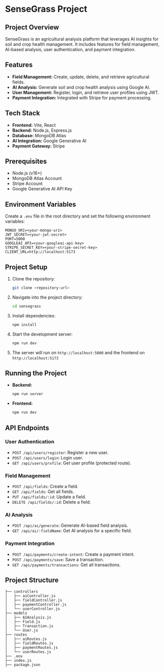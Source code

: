# SenseGrass Project

## Project Overview
SenseGrass is an agricultural analysis platform that leverages AI insights for soil and crop health management. It includes features for field management, AI-based analysis, user authentication, and payment integration.

## Features
- **Field Management:** Create, update, delete, and retrieve agricultural fields.
- **AI Analysis:** Generate soil and crop health analysis using Google AI.
- **User Management:** Register, login, and retrieve user profiles using JWT.
- **Payment Integration:** Integrated with Stripe for payment processing.

## Tech Stack
- **Frontend:** Vite, React
- **Backend:** Node.js, Express.js
- **Database:** MongoDB Atlas
- **AI Integration:** Google Generative AI
- **Payment Gateway:** Stripe

## Prerequisites
- Node.js (v16+)
- MongoDB Atlas Account
- Stripe Account
- Google Generative AI API Key

## Environment Variables
Create a `.env` file in the root directory and set the following environment variables:
```plaintext
MONGO_URI=<your-mongo-uri>
JWT_SECRET=<your-jwt-secret>
PORT=5000
GOOGLEAI_API=<your-googleai-api-key>
STRIPE_SECRET_KEY=<your-stripe-secret-key>
CLIENT_URL=http://localhost:5173
```

## Project Setup
1. Clone the repository:
   ```bash
   git clone <repository-url>
   ```
2. Navigate into the project directory:
   ```bash
   cd sensegrass
   ```
3. Install dependencies:
   ```bash
   npm install
   ```
4. Start the development server:
   ```bash
   npm run dev
   ```
5. The server will run on `http://localhost:5000` and the frontend on `http://localhost:5173`

## Running the Project
- **Backend:**
  ```bash
  npm run server
  ```
- **Frontend:**
  ```bash
  npm run dev
  ```

## API Endpoints
### User Authentication
- `POST /api/users/register`: Register a new user.
- `POST /api/users/login`: Login user.
- `GET /api/users/profile`: Get user profile (protected route).

### Field Management
- `POST /api/fields`: Create a field.
- `GET /api/fields`: Get all fields.
- `PUT /api/fields/:id`: Update a field.
- `DELETE /api/fields/:id`: Delete a field.

### AI Analysis
- `POST /api/ai/generate`: Generate AI-based field analysis.
- `GET /api/ai/:fieldName`: Get AI analysis for a specific field.

### Payment Integration
- `POST /api/payments/create-intent`: Create a payment intent.
- `POST /api/payments/save`: Save a transaction.
- `GET /api/payments/transactions`: Get all transactions.

## Project Structure
```plaintext
├── controllers
│   ├── aiController.js
│   ├── fieldController.js
│   ├── paymentController.js
│   └── userController.js
├── models
│   ├── AIAnalysis.js
│   ├── Field.js
│   ├── Transaction.js
│   └── User.js
├── routes
│   ├── aiRoutes.js
│   ├── fieldRoutes.js
│   ├── paymentRoutes.js
│   └── userRoutes.js
├── .env
├── index.js
├── package.json
```



